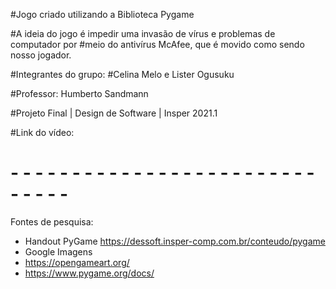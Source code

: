 #Jogo criado utilizando a Biblioteca Pygame

#A ideia do jogo é impedir uma invasão de vírus e problemas de computador por
#meio do antivírus McAfee, que é movido como sendo nosso jogador.

#Integrantes do grupo:
#Celina Melo e Lister Ogusuku

#Professor: Humberto Sandmann

#Projeto Final | Design de Software | Insper 2021.1

#Link do vídeo: 

# - - - - - - - - - - - - - - - - - - - - - - - - - - - - - -

Fontes de pesquisa:

- Handout PyGame https://dessoft.insper-comp.com.br/conteudo/pygame
- Google Imagens
- https://opengameart.org/
- https://www.pygame.org/docs/
